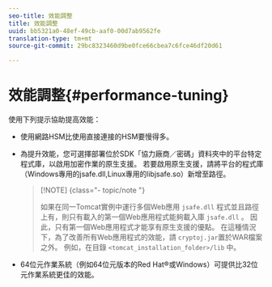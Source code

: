 ```yaml
---
seo-title: 效能調整
title: 效能調整
uuid: bb5321a0-48ef-49cb-aaf0-00d7ab9562fe
translation-type: tm+mt
source-git-commit: 29bc8323460d9be0fce66cbea7c6fce46df20d61

---
```



# 效能調整{#performance-tuning}

使用下列提示協助提高效能：

* 使用網路HSM比使用直接連接的HSM要慢得多。
* 為提升效能，您可選擇部署位於SDK「協力廠商／密碼」資料夾中的平台特定程式庫，以啟用加密作業的原生支援。 若要啟用原生支援，請將平台的程式庫（Windows專用的jsafe.dll,Linux專用的libjsafe.so）新增至路徑。

   >[!NOTE] {class=&quot;- topic/note &quot;}
   >
   >如果在同一Tomcat實例中運行多個Web應用 `jsafe.dll` 程式並且路徑上有，則只有載入的第一個Web應用程式能夠載入庫 `jsafe.dll` 。 因此，只有第一個Web應用程式才能享有原生支援的優點。 在這種情況下，為了改善所有Web應用程式的效能，請 `cryptoj.jar`置於WAR檔案之外。 例如，在目錄 `<tomcat_installation_folder>/lib` 中。

* 64位元作業系統（例如64位元版本的Red Hat®或Windows）可提供比32位元作業系統更佳的效能。

